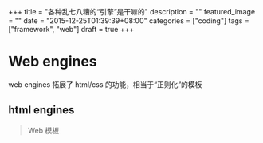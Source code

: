 +++
title = "各种乱七八糟的“引擎”是干嘛的"
description = ""
featured_image = ""
date = "2015-12-25T01:39:39+08:00"
categories = ["coding"]
tags = ["framework", "web"]
draft = true
+++

# Web engines

web engines 拓展了 html/css 的功能，相当于“正则化”的模板

## html engines

> Web 模板
